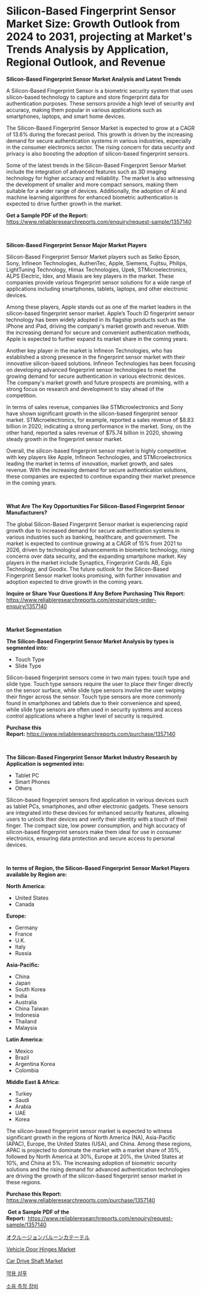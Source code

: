 <p><h1>Silicon-Based Fingerprint Sensor Market Size: Growth Outlook from 2024 to 2031, projecting at Market's Trends Analysis by Application, Regional Outlook, and Revenue</h1></p><p><strong>Silicon-Based Fingerprint Sensor Market Analysis and Latest Trends</strong></p>
<p><p>A Silicon-Based Fingerprint Sensor is a biometric security system that uses silicon-based technology to capture and store fingerprint data for authentication purposes. These sensors provide a high level of security and accuracy, making them popular in various applications such as smartphones, laptops, and smart home devices.</p><p>The Silicon-Based Fingerprint Sensor Market is expected to grow at a CAGR of 13.6% during the forecast period. This growth is driven by the increasing demand for secure authentication systems in various industries, especially in the consumer electronics sector. The rising concern for data security and privacy is also boosting the adoption of silicon-based fingerprint sensors.</p><p>Some of the latest trends in the Silicon-Based Fingerprint Sensor Market include the integration of advanced features such as 3D imaging technology for higher accuracy and reliability. The market is also witnessing the development of smaller and more compact sensors, making them suitable for a wider range of devices. Additionally, the adoption of AI and machine learning algorithms for enhanced biometric authentication is expected to drive further growth in the market.</p></p>
<p><strong>Get a Sample PDF of the Report:&nbsp;</strong> <a href="https://www.reliableresearchreports.com/enquiry/request-sample/1357140">https://www.reliableresearchreports.com/enquiry/request-sample/1357140</a></p>
<p>&nbsp;</p>
<p><strong>Silicon-Based Fingerprint Sensor Major Market Players</strong></p>
<p><p>Silicon-Based Fingerprint Sensor Market players such as Seiko Epson, Sony, Infineon Technologies, AuthenTec, Apple, Siemens, Fujitsu, Philips, LightTuning Technology, Himax Technologies, Upek, STMicroelectronics, ALPS Electric, Idex, and Miaxis are key players in the market. These companies provide various fingerprint sensor solutions for a wide range of applications including smartphones, tablets, laptops, and other electronic devices.</p><p>Among these players, Apple stands out as one of the market leaders in the silicon-based fingerprint sensor market. Apple’s Touch ID fingerprint sensor technology has been widely adopted in its flagship products such as the iPhone and iPad, driving the company's market growth and revenue. With the increasing demand for secure and convenient authentication methods, Apple is expected to further expand its market share in the coming years.</p><p>Another key player in the market is Infineon Technologies, who has established a strong presence in the fingerprint sensor market with their innovative silicon-based solutions. Infineon Technologies has been focusing on developing advanced fingerprint sensor technologies to meet the growing demand for secure authentication in various electronic devices. The company's market growth and future prospects are promising, with a strong focus on research and development to stay ahead of the competition.</p><p>In terms of sales revenue, companies like STMicroelectronics and Sony have shown significant growth in the silicon-based fingerprint sensor market. STMicroelectronics, for example, reported a sales revenue of $8.83 billion in 2020, indicating a strong performance in the market. Sony, on the other hand, reported a sales revenue of $75.74 billion in 2020, showing steady growth in the fingerprint sensor market.</p><p>Overall, the silicon-based fingerprint sensor market is highly competitive with key players like Apple, Infineon Technologies, and STMicroelectronics leading the market in terms of innovation, market growth, and sales revenue. With the increasing demand for secure authentication solutions, these companies are expected to continue expanding their market presence in the coming years.</p></p>
<p>&nbsp;</p>
<p><strong>What Are The Key Opportunities For Silicon-Based Fingerprint Sensor Manufacturers?</strong></p>
<p><p>The global Silicon-Based Fingerprint Sensor market is experiencing rapid growth due to increased demand for secure authentication systems in various industries such as banking, healthcare, and government. The market is expected to continue growing at a CAGR of 15% from 2021 to 2026, driven by technological advancements in biometric technology, rising concerns over data security, and the expanding smartphone market. Key players in the market include Synaptics, Fingerprint Cards AB, Egis Technology, and Goodix. The future outlook for the Silicon-Based Fingerprint Sensor market looks promising, with further innovation and adoption expected to drive growth in the coming years.</p></p>
<p><strong>Inquire or Share Your Questions If Any Before Purchasing This Report:</strong> <a href="https://www.reliableresearchreports.com/enquiry/pre-order-enquiry/1357140">https://www.reliableresearchreports.com/enquiry/pre-order-enquiry/1357140</a></p>
<p>&nbsp;</p>
<p><strong>Market Segmentation</strong></p>
<p><strong>The Silicon-Based Fingerprint Sensor Market Analysis by types is segmented into:</strong></p>
<p><ul><li>Touch Type</li><li>Slide Type</li></ul></p>
<p><p>Silicon-based fingerprint sensors come in two main types: touch type and slide type. Touch type sensors require the user to place their finger directly on the sensor surface, while slide type sensors involve the user swiping their finger across the sensor. Touch type sensors are more commonly found in smartphones and tablets due to their convenience and speed, while slide type sensors are often used in security systems and access control applications where a higher level of security is required.</p></p>
<p><strong>Purchase this Report:&nbsp;</strong><a href="https://www.reliableresearchreports.com/purchase/1357140">https://www.reliableresearchreports.com/purchase/1357140</a></p>
<p>&nbsp;</p>
<p><strong>The Silicon-Based Fingerprint Sensor Market Industry Research by Application is segmented into:</strong></p>
<p><ul><li>Tablet PC</li><li>Smart Phones</li><li>Others</li></ul></p>
<p><p>Silicon-based fingerprint sensors find application in various devices such as tablet PCs, smartphones, and other electronic gadgets. These sensors are integrated into these devices for enhanced security features, allowing users to unlock their devices and verify their identity with a touch of their finger. The compact size, low power consumption, and high accuracy of silicon-based fingerprint sensors make them ideal for use in consumer electronics, ensuring data protection and secure access to personal devices.</p></p>
<p>&nbsp;</p>
<p><strong>In terms of Region, the Silicon-Based Fingerprint Sensor Market Players available by Region are:</strong></p>
<p>
    <p> <strong> North America: </strong>
        <ul>
            <li>United States</li>
            <li>Canada</li>
        </ul>
        </p> 
    <p> <strong> Europe: </strong>
        <ul>
            <li>Germany</li>
            <li>France</li>
            <li>U.K.</li>
            <li>Italy</li>
            <li>Russia</li>
        </ul>
        </p> 
    <p> <strong> Asia-Pacific: </strong>
        <ul>
            <li>China</li>
            <li>Japan</li>
            <li>South Korea</li>
            <li>India</li>
            <li>Australia</li>
            <li>China Taiwan</li>
            <li>Indonesia</li>
            <li>Thailand</li>
            <li>Malaysia</li>
        </ul>
        </p> 
    <p> <strong> Latin America: </strong>
        <ul>
            <li>Mexico</li>
            <li>Brazil</li>
            <li>Argentina Korea</li>
            <li>Colombia</li>
        </ul>
        </p> 
    <p> <strong> Middle East & Africa: </strong>
        <ul>
            <li>Turkey</li>
            <li>Saudi</li>
            <li>Arabia</li>
            <li>UAE</li>
            <li>Korea</li>
        </ul>
    </p>
    </p>
<p><p>The silicon-based fingerprint sensor market is expected to witness significant growth in the regions of North America (NA), Asia-Pacific (APAC), Europe, the United States (USA), and China. Among these regions, APAC is projected to dominate the market with a market share of 35%, followed by North America at 30%, Europe at 20%, the United States at 10%, and China at 5%. The increasing adoption of biometric security solutions and the rising demand for advanced authentication technologies are driving the growth of the silicon-based fingerprint sensor market in these regions.</p></p>
<p><strong>Purchase this Report: </strong><a href="https://www.reliableresearchreports.com/purchase/1357140">https://www.reliableresearchreports.com/purchase/1357140</a></p>
<p>&nbsp;<strong>Get a Sample PDF of the Report:&nbsp;&nbsp;</strong><a href="https://www.reliableresearchreports.com/enquiry/request-sample/1357140">https://www.reliableresearchreports.com/enquiry/request-sample/1357140</a></p>
<p><strong></strong></p>
<p><p><a href="https://github.com/ddwcuskozol07187/Market-Research-Report-List-1/blob/main/205058912635.md">オクルージョンバルーンカテーテル</a></p><p><a href="https://issuu.com/reportprime-2/docs/vehicle-door-hinges-market-size-2030.pptx">Vehicle Door Hinges Market</a></p><p><a href="https://issuu.com/reportprime-2/docs/car-drive-shaft-market-size-2030.pptx">Car Drive Shaft Market</a></p><p><a href="https://medium.com/@davionolson1/2024%EB%85%84%EB%B6%80%ED%84%B0-2031%EB%85%84%EA%B9%8C%EC%A7%80%EC%9D%98-%EA%B8%B0%EA%B0%84%EC%97%90-%EB%8C%80%ED%95%9C-%EC%9D%98%EC%95%BD-%EC%83%B4%ED%91%B8-%EC%8B%9C%EC%9E%A5-%EB%B6%84%EC%84%9D-%EB%B0%8F-%ED%81%AC%EA%B8%B0-%EC%98%88%EC%B8%A1-b23ebaeea99a">약용 샴푸</a></p><p><a href="https://github.com/PercyHagernes9778/Market-Research-Report-List-1/blob/main/288694911760.md">소음 측정 장비</a></p></p>